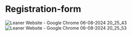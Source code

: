# Registration-form
![Leaner Website - Google Chrome 06-08-2024 20_25_43](https://github.com/user-attachments/assets/598de7dd-235f-4235-b2e6-9231d39b74c0)
![Leaner Website - Google Chrome 06-08-2024 20_25_53](https://github.com/user-attachments/assets/c28365c7-5d96-45a1-aa97-7dc72f78ad13)
